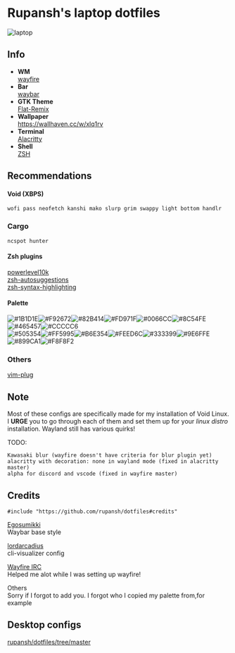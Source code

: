 # Rupansh's laptop dotfiles
![laptop](https://i.ibb.co/HtRf4Yd/Swappshot-Fri-Nov-6-00-19-12-2020.png)
## Info
- **WM** \
 [wayfire](https://github.com/WayfireWM/wayfire)
 - **Bar** \
  [waybar](https://github.com/Alexays/Waybar)
  - **GTK Theme** \
  [Flat-Remix](https://github.com/daniruiz/flat-remix-gtk)
 - **Wallpaper** \
 https://wallhaven.cc/w/xlq1rv
- **Terminal** \
[Alacritty](https://github.com/alacritty/alacritty)
- **Shell** \
[ZSH](https://github.com/ohmyzsh/ohmyzsh)

## Recommendations

#### Void (XBPS)
```
wofi pass neofetch kanshi mako slurp grim swappy light bottom handlr
```

### Cargo
```
ncspot hunter
```

#### Zsh plugins
[powerlevel10k](https://github.com/romkatv/powerlevel10k) \
[zsh-autosuggestions](https://github.com/zsh-users/zsh-autosuggestions) \
[zsh-syntax-highlighting](https://github.com/zsh-users/zsh-syntax-highlighting)

#### Palette
![#1B1D1E](https://placehold.it/40x25/1B1D1E/000000?text=+)![#F92672](https://placehold.it/40x25/F92672/000000?text=+)![#82B414](https://placehold.it/40x25/82B414/000000?text=+)![#FD971F](https://placehold.it/40x25/FD971F/000000?text=+)![#0066CC](https://placehold.it/40x25/0066CC/000000?text=+)![#8C54FE](https://placehold.it/40x25/8C54FE/000000?text=+)![#465457](https://placehold.it/40x25/465457/000000?text=+)![#CCCCC6](https://placehold.it/40x25/CCCCC6/000000?text=+) \
![#505354](https://placehold.it/40x25/505354/000000?text=+)![#FF5995](https://placehold.it/40x25/FF5995/000000?text=+)![#B6E354](https://placehold.it/40x25/B6E354/000000?text=+)![#FEED6C](https://placehold.it/40x25/FEED6C/000000?text=+)![#333399](https://placehold.it/40x25/333399/000000?text=+)![#9E6FFE](https://placehold.it/40x25/9E6FFE/000000?text=+)![#899CA1](https://placehold.it/40x25/899CA1/000000?text=+)![#F8F8F2](https://placehold.it/40x25/F8F8F2/000000?text=+)

### Others
[vim-plug](https://github.com/junegunn/vim-plug)

## Note
Most of these configs are specifically made for my installation of Void Linux. I **URGE** you to go through each of them and set them up for your *linux distro* installation. Wayland still has various quirks!

TODO:
```
Kawasaki blur (wayfire doesn't have criteria for blur plugin yet)
alacritty with decoration: none in wayland mode (fixed in alacritty master)
alpha for discord and vscode (fixed in wayfire master)
```

## Credits
`#include "https://github.com/rupansh/dotfiles#credits"`

[Egosumikki](https://github.com/Egosummiki/dotfiles) \
Waybar base style

[lordarcadius](https://github.com/lordarcadius/dotfiles) \
cli-visualizer config

[Wayfire IRC](https://webchat.freenode.net/#wayfire) \
Helped me alot while I was setting up wayfire!

Others \
Sorry if I forgot to add you. I forgot who I copied my palette from,for example

## Desktop configs
[rupansh/dotfiles/tree/master](https://github.com/rupansh/dotfiles/tree/master)
